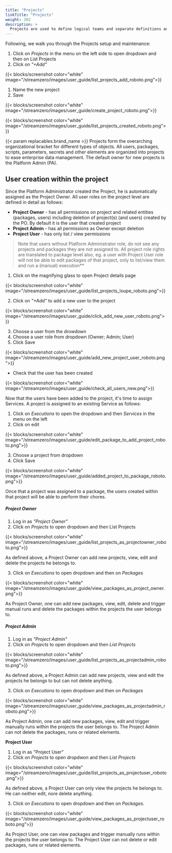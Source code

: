 ```yaml
---
title: "Projects"
linkTitle: "Projects"
weight: 302
description: >
  Projects are used to define logical teams and separate definitions and access of like services. Projects control member access to services and executions as well as to Git Repos and Secrets.
---
```


Following, we walk you through the Projects setup and maintenance:

1. Click on *Projects* in the menu on the left side to open dropdown and then on List Projects
2. Click on *"+Add"*

{{< blocks/screenshot color="white" image="/streamzero/images/user_guide/list_projects_add_roboto.png">}}

1. Name the new project
2. Save

{{< blocks/screenshot color="white" image="/streamzero/images/user_guide/create_project_roboto.png">}}

{{< blocks/screenshot color="white" image="/streamzero/images/user_guide/list_projects_created_roboto.png">}}



{{< param replacables.brand_name  >}} Projects form the overarching organizational bracket for different types of objects. All users, packages, scripts, parameters, secrets and other elements are organized into projects to ease enterprise data management. The default owner for new projects is the Platform Admin (PA).

## User creation within the project

Since the Platform Administrator created the Project, he is automatically assigned as the Project Owner. All user roles on the project level are defined in detail as follows:

- **Project Owner** -  has all permissions on project and related entities (packages, users) including deletion of project(s) (and users) created by the PO. By default it is the user that created project
- **Project Admin** - has all permissions as Owner except deletion
- **Project User** - has only list / view permissions

> Note that users without Platform Administrator role, do not see any projects and packages they are not assigned to. All project role rights are translated to package level also, eg. a user with Project User role will not be able to edit packages of that project, only to list/view them and run a (manual) execution**

1. Click on the magnifying glass to open Project details page

{{< blocks/screenshot color="white" image="/streamzero/images/user_guide/list_projects_loupe_roboto.png">}}

2. Click on *"+Add"* to add a new user to the project

{{< blocks/screenshot color="white" image="/streamzero/images/user_guide/click_add_new_user_roboto.png">}}

3. Choose a user from the drowdown 
4. Choose a user role from dropdown (Owner; Admin; User)
5. Click Save

{{< blocks/screenshot color="white" image="/streamzero/images/user_guide/add_new_project_user_roboto.png">}}

- Check that the user has been created

{{< blocks/screenshot color="white" image="/streamzero/images/user_guide/check_all_users_new.png">}}

Now that the users have been added to the project, it's time to assign Services. A project is assigned to an existing Service as follows:

1. Click on *Executions* to open the dropdown and then *Services* in the menu on the left
2. Click on edit

{{< blocks/screenshot color="white" image="/streamzero/images/user_guide/edit_package_to_add_project_roboto.png">}}

3. Choose a project from dropdown
4. Click Save

{{< blocks/screenshot color="white" image="/streamzero/images/user_guide/added_project_to_package_roboto.png">}}

Once that a project was assigned to a package, the users created within that project will be able to perform their chores.


##### Project Owner

1. Log in as *"Project Owner"*
2. Click on *Projects* to open dropdown and then List Projects

{{< blocks/screenshot color="white" image="/streamzero/images/user_guide/list_projects_as_projectowner_roboto.png">}}

As defined above, a Project Owner can add new projects, view, edit and delete the projects he belongs to.

3. Click on *Executions* to open dropdown and then on *Packages*

{{< blocks/screenshot color="white" image="/streamzero/images/user_guide/view_packages_as_project_owner.png">}}

As Project Owner, one can add new packages, view, edit, delete and trigger manual runs and delete the packages within the projects the user belongs to.

##### Project Admin

1. Log in as *"Project Admin"*
2. Click on *Projects* to open dropdown and then *List Projects*

{{< blocks/screenshot color="white" image="/streamzero/images/user_guide/list_projects_as_projectadmin_roboto.png">}}

As defined above, a Project Admin can add new projects, view and edit the projects he belongs to but can not delete anything.

3. Click on *Executions* to open dropdown and then on *Packages*

{{< blocks/screenshot color="white" image="/streamzero/images/user_guide/view_packages_as_projectadmin_roboto.png">}}

As Project Admin, one can add new packages, view, edit and trigger manually runs within the projects the user belongs to. The Project Admin can not delete the packages, runs or related elements.

**Project User**

1. Log in as "Project User"
2. Click on *Projects* to open dropdwon and then *List Projects*

{{< blocks/screenshot color="white" image="/streamzero/images/user_guide/list_projects_as_projectuser_roboto.png">}}

As defined above, a Project User can only view the projects he belongs to. He can neither edit, nore delete anything. 

3. Click on *Executions* to open dropdown and then on *Packages*.

{{< blocks/screenshot color="white" image="/streamzero/images/user_guide/view_packages_as_projectuser_roboto.png">}}

As Project User, one can view packages and trigger manually runs within the projects the user belongs to. The Project User can not delete or edit packages, runs or related elements.

